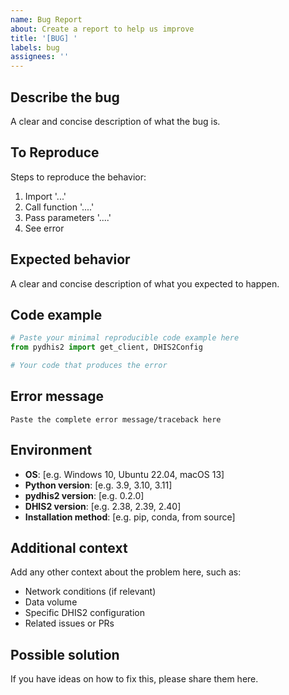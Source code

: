 ```yaml
---
name: Bug Report
about: Create a report to help us improve
title: '[BUG] '
labels: bug
assignees: ''
---
```


## Describe the bug
A clear and concise description of what the bug is.

## To Reproduce
Steps to reproduce the behavior:
1. Import '...'
2. Call function '....'
3. Pass parameters '....'
4. See error

## Expected behavior
A clear and concise description of what you expected to happen.

## Code example
```python
# Paste your minimal reproducible code example here
from pydhis2 import get_client, DHIS2Config

# Your code that produces the error
```

## Error message
```
Paste the complete error message/traceback here
```

## Environment
- **OS**: [e.g. Windows 10, Ubuntu 22.04, macOS 13]
- **Python version**: [e.g. 3.9, 3.10, 3.11]
- **pydhis2 version**: [e.g. 0.2.0]
- **DHIS2 version**: [e.g. 2.38, 2.39, 2.40]
- **Installation method**: [e.g. pip, conda, from source]

## Additional context
Add any other context about the problem here, such as:
- Network conditions (if relevant)
- Data volume
- Specific DHIS2 configuration
- Related issues or PRs

## Possible solution
If you have ideas on how to fix this, please share them here.

